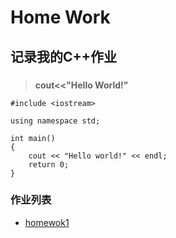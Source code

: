 # **Home Work**
## **记录我的C++作业**
###  
>**cout<<"Hello World!"**
```
#include <iostream>

using namespace std;

int main()
{
    cout << "Hello world!" << endl;
    return 0;
}
```
### **作业列表**
* [homewok1](https://github.com/littleFlyDog/home-work/blob/main/homework1.cpp)
